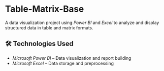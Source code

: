 # Table-Matrix-Base

A data visualization project using *Power BI* and *Excel* to analyze and display structured data in table and matrix formats.

## 🛠 Technologies Used
- *Microsoft Power BI* – Data visualization and report building  
- *Microsoft Excel* – Data storage and preprocessing  
